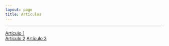 ```yaml
---
layout: page
title: Artículos
---
```


----

[Artículo 1](/_posts/Articulo1.md)  
[Artículo 2](/_posts/Articulo2.md) 
[Artículo 3](/_posts/Articulo3.md) 